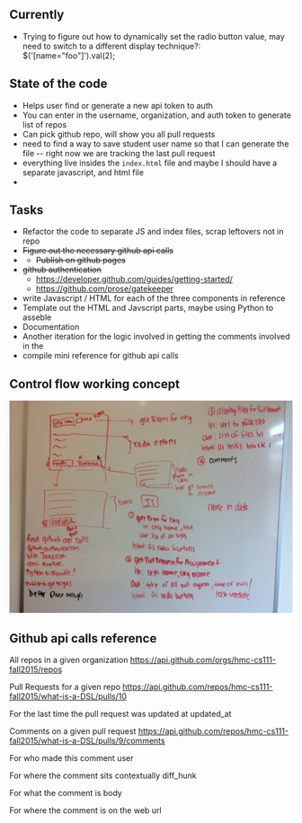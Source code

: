 ## Currently

- Trying to figure out how to dynamically set the radio button value, may need to switch to a different display technique?: $('[name="foo"]').val(2);


## State of the code
- Helps user find or generate a new api token to auth 
- You can enter in the username, organization, and auth token to generate list of repos
- Can pick github repo, will show you all pull requests
- need to find a way to save student user name so that I can generate the file -- right now we are tracking the last pull request
- everything live insides the `index.html` file and maybe I should have a separate javascript, and html file 
- 


## Tasks

- Refactor the code to separate JS and index files, scrap leftovers not in repo 
- ~~Figure out the necessary github api calls~~
- - ~~Publish on github pages~~
- ~~github authentication~~
	- https://developer.github.com/guides/getting-started/
	- https://github.com/prose/gatekeeper
- write Javascript / HTML for each of the three components in reference
- Template out the HTML and Javscript parts, maybe using Python to asseble
- Documentation
- Another iteration for the logic involved in getting the comments involved in the 
- compile mini reference for github api calls 

## Control flow working concept
![](concept.jpg)

## Github api calls reference 
All repos in a given organization
https://api.github.com/orgs/hmc-cs111-fall2015/repos

Pull Requests for a given repo
https://api.github.com/repos/hmc-cs111-fall2015/what-is-a-DSL/pulls/10


For the last time the pull request was updated at 
updated_at

Comments on a given pull request
https://api.github.com/repos/hmc-cs111-fall2015/what-is-a-DSL/pulls/9/comments

For who made this comment
user

For where the comment sits contextually
diff_hunk

For what the comment is 
body

For where the comment is on the web
url
